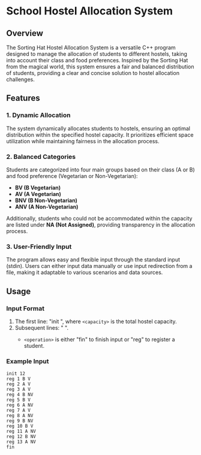 # School Hostel Allocation System

## Overview

The Sorting Hat Hostel Allocation System is a versatile C++ program designed to manage the allocation of students to different hostels, taking into account their class and food preferences. Inspired by the Sorting Hat from the magical world, this system ensures a fair and balanced distribution of students, providing a clear and concise solution to hostel allocation challenges.

## Features

### 1. Dynamic Allocation

The system dynamically allocates students to hostels, ensuring an optimal distribution within the specified hostel capacity. It prioritizes efficient space utilization while maintaining fairness in the allocation process.

### 2. Balanced Categories

Students are categorized into four main groups based on their class (A or B) and food preference (Vegetarian or Non-Vegetarian):

- **BV (B Vegetarian)**
- **AV (A Vegetarian)**
- **BNV (B Non-Vegetarian)**
- **ANV (A Non-Vegetarian)**

Additionally, students who could not be accommodated within the capacity are listed under **NA (Not Assigned)**, providing transparency in the allocation process.

### 3. User-Friendly Input

The program allows easy and flexible input through the standard input (stdin). Users can either input data manually or use input redirection from a file, making it adaptable to various scenarios and data sources.

## Usage

### Input Format

1. The first line: "init <capacity>", where `<capacity>` is the total hostel capacity.
2. Subsequent lines: "<operation> <rollNo> <classId> <foodPreference>".
   - `<operation>` is either "fin" to finish input or "reg" to register a student.

### Example Input

```plaintext
init 12
reg 1 B V
reg 2 A V
reg 3 A V
reg 4 B NV
reg 5 B V
reg 6 A NV
reg 7 A V
reg 8 A NV
reg 9 B NV
reg 10 B V
reg 11 A NV
reg 12 B NV
reg 13 A NV
fin
